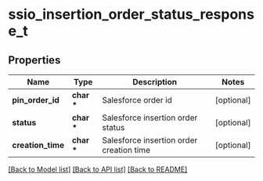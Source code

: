 # ssio_insertion_order_status_response_t

## Properties
Name | Type | Description | Notes
------------ | ------------- | ------------- | -------------
**pin_order_id** | **char \*** | Salesforce order id | [optional] 
**status** | **char \*** | Salesforce insertion order status | [optional] 
**creation_time** | **char \*** | Salesforce insertion order creation time | [optional] 

[[Back to Model list]](../README.md#documentation-for-models) [[Back to API list]](../README.md#documentation-for-api-endpoints) [[Back to README]](../README.md)



